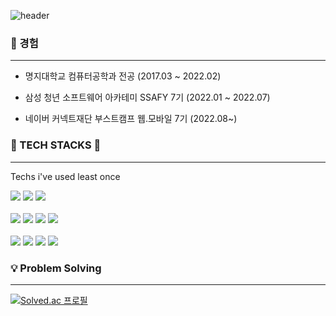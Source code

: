 
![header](https://capsule-render.vercel.app/api?type=waving&color=7F52FF&height=300&section=header&fontSize=80&text=EunSeoYang&animation=fadeIn&fontColor=fafafa)
<div>
 
 <h3> 💁 경험 </h3>
    <hr>
  
* 명지대학교 컴퓨터공학과 전공 (2017.03 ~ 2022.02)
  
* 삼성 청년 소프트웨어 아카테미 SSAFY 7기 (2022.01 ~ 2022.07)
  
* 네이버 커넥트재단 부스트캠프 웹.모바일 7기 (2022.08~)
<div>
 
 <h3>🔨 TECH STACKS 🔨</h3>
    <hr>
    
  Techs i've used least once 
  
  <div> 
  <img src="https://img.shields.io/badge/java-007396?style=for-the-badge&logo=java&logoColor=white"> 
      <img src="https://img.shields.io/badge/springboot-6DB33F?style=for-the-badge&logo=springboot&logoColor=white">
     <img src="https://img.shields.io/badge/mysql-4479A1?style=for-the-badge&logo=mysql&logoColor=white">
  </div>
    <br>
    <div>
  <img src="https://img.shields.io/badge/html5-E34F26?style=for-the-badge&logo=html5&logoColor=white">
  <img src="https://img.shields.io/badge/css-1572B6?style=for-the-badge&logo=css3&logoColor=white">
  <img src="https://img.shields.io/badge/javascript-F7DF1E?style=for-the-badge&logo=javascript&logoColor=black">
  <img src="https://img.shields.io/badge/jquery-0769AD?style=for-the-badge&logo=jquery&logoColor=white">
    </div>
    <br>
<div >
    <img src="https://img.shields.io/badge/vue.js-4FC08D?style=for-the-badge&logo=vue.js&logoColor=white">
    <img src="https://img.shields.io/badge/node.js-339933?style=for-the-badge&logo=Node.js&logoColor=white">
    <img src="https://img.shields.io/badge/express-000000?style=for-the-badge&logo=express&logoColor=white">
    <img src="https://img.shields.io/badge/github-181717?style=for-the-badge&logo=github&logoColor=white">
</div>
  </div>
 <div>
<h3>💡 Problem Solving</h3>
  
 <hr> 
  
[![Solved.ac 프로필](http://mazassumnida.wtf/api/v2/generate_badge?boj=diddmstj98)](https://solved.ac/diddmstj98)
  </div>
